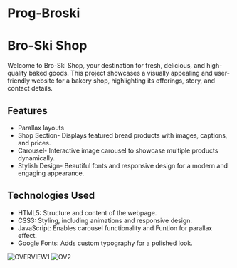 # Prog-Broski
# Bro-Ski Shop

Welcome to Bro-Ski Shop, your destination for fresh, delicious, and high-quality baked goods. This project showcases a visually appealing and user-friendly website for a bakery shop, highlighting its offerings, story, and contact details.

## Features

- Parallax layouts
- Shop Section- Displays featured bread products with images, captions, and prices.
- Carousel- Interactive image carousel to showcase multiple products dynamically.
- Stylish Design- Beautiful fonts and responsive design for a modern and engaging appearance.

## Technologies Used

- HTML5: Structure and content of the webpage.
- CSS3: Styling, including animations and responsive design.
- JavaScript: Enables carousel functionality and Funtion for parallax effect.
- Google Fonts: Adds custom typography for a polished look.

![OVERVIEW1](https://github.com/user-attachments/assets/8a85e96d-b338-4645-9254-4620e0284e52)
![OV2](https://github.com/user-attachments/assets/9c626b44-d6ce-4dac-b48b-0c1f781252d9)
